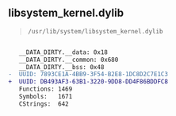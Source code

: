 ## libsystem_kernel.dylib

> `/usr/lib/system/libsystem_kernel.dylib`

```diff

   __DATA_DIRTY.__data: 0x18
   __DATA_DIRTY.__common: 0x680
   __DATA_DIRTY.__bss: 0x48
-  UUID: 7893CE1A-4BB9-3F54-B2E8-1DC8D2C7E1C3
+  UUID: DB493AF3-63B1-3220-9DD8-DD4F86BDDFC8
   Functions: 1469
   Symbols:   1671
   CStrings:  642

```
